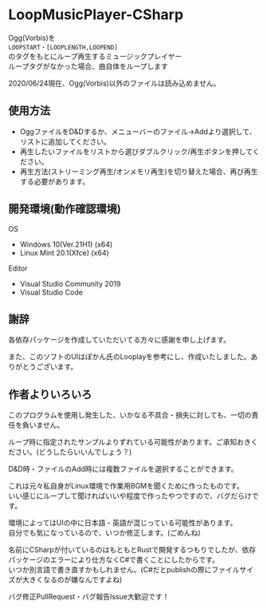 # LoopMusicPlayer-CSharp
Ogg(Vorbis)を  
``LOOPSTART・[LOOPLENGTH,LOOPEND]``  
のタグをもとにループ再生するミュージックプレイヤー  
ループタグがなかった場合、曲自体をループします

2020/06/24現在、Ogg(Vorbis)以外のファイルは読み込めません。

## 使用方法
* OggファイルをD&Dするか、メニューバーのファイル→Addより選択して、リストに追加してください。
* 再生したいファイルをリストから選びダブルクリック/再生ボタンを押してください。
* 再生方法(ストリーミング再生/オンメモリ再生)を切り替えた場合、再び再生する必要があります。

## 開発環境(動作確認環境)
OS
* Windows 10(Ver.21H1) (x64)  
* Linux Mint 20.1(Xfce) (x64)

Editor
* Visual Studio Community 2019  
* Visual Studio Code

## 謝辞
各依存パッケージを作成していただいてる方々に感謝を申し上げます。

また、このソフトのUIはぽかん氏のLooplayを参考にし、作成いたしました。ありがとうございます。

## 作者よりいろいろ
このプログラムを使用し発生した、いかなる不具合・損失に対しても、一切の責任を負いません。

ループ時に指定されたサンプルよりずれている可能性があります。ご承知おきください。(どうしたらいいんでしょう？)

D&D時・ファイルのAdd時には複数ファイルを選択することができます。

これは元々私自身がLinux環境で作業用BGMを聞くために作ったものです。  
いい感じにループして聞ければいいや程度で作ったやつですので、バグだらけです。

環境によってはUIの中に日本語・英語が混じっている可能性があります。  
自分でも気になっているので、いつか修正します。(ごめんね)

名前にCSharpが付いているのはもともとRustで開発するつもりでしたが、依存パッケージのエラーにより仕方なくC#で書くことにしたからです。  
いつか別言語で書き直すかもしれません。(C#だとpublishの際にファイルサイズが大きくなるのが嫌なんですよね)

バグ修正PullRequest・バグ報告Issue大歓迎です！

